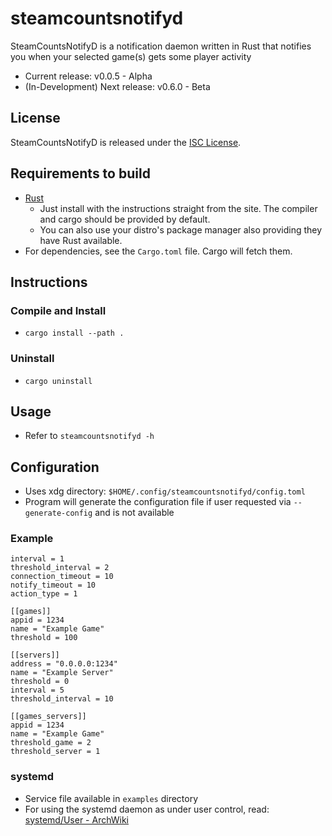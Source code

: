 # steamcountsnotifyd
SteamCountsNotifyD is a notification daemon written in Rust that notifies you when your selected game(s) gets some player activity

* Current release: v0.0.5 - Alpha
* (In-Development) Next release: v0.6.0 - Beta

## License
SteamCountsNotifyD is released under the [ISC License](https://www.isc.org/licenses/).

## Requirements to build
* [Rust](https://www.rust-lang.org/)
  * Just install with the instructions straight from the site. The compiler and cargo should be provided by default.
  * You can also use your distro's package manager also providing they have Rust available.
* For dependencies, see the `Cargo.toml` file. Cargo will fetch them.

## Instructions
### Compile and Install
* `cargo install --path .`
### Uninstall
* `cargo uninstall`

## Usage
* Refer to `steamcountsnotifyd -h`

## Configuration
* Uses xdg directory: `$HOME/.config/steamcountsnotifyd/config.toml`
* Program will generate the configuration file if user requested via `--generate-config` and is not available

### Example
```
interval = 1
threshold_interval = 2
connection_timeout = 10
notify_timeout = 10
action_type = 1

[[games]]
appid = 1234
name = "Example Game"
threshold = 100

[[servers]]
address = "0.0.0.0:1234"
name = "Example Server"
threshold = 0
interval = 5
threshold_interval = 10

[[games_servers]]
appid = 1234
name = "Example Game"
threshold_game = 2
threshold_server = 1
```

### systemd
* Service file available in `examples` directory
* For using the systemd daemon as under user control, read: [systemd/User - ArchWiki](https://wiki.archlinux.org/index.php/systemd/User)

